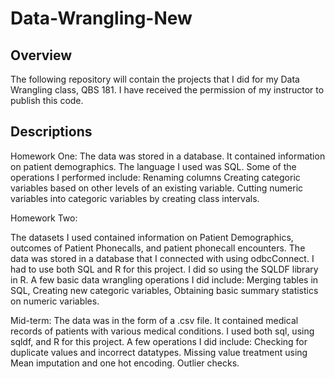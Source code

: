 # Data-Wrangling-New

## Overview

The following repository will contain the projects that I did for my Data Wrangling class, QBS 181. I have received the permission of my instructor to publish this code.

## Descriptions

Homework One:
The data was stored in a database. It contained information on patient demographics.
The language I used was SQL.
Some of the operations I performed include:
Renaming columns
Creating categoric variables based on other levels of an existing variable.
Cutting numeric variables into categoric variables by creating class intervals.

Homework Two:

The datasets I used contained information on Patient Demographics, outcomes of Patient Phonecalls, and patient phonecall encounters. The data was stored in a database that I connected with using odbcConnect.
I had to use both SQL and R for this project. I did so using the SQLDF library in R. A few basic data wrangling operations I did include: 
Merging tables in SQL, 
Creating new categoric variables, 
Obtaining basic summary statistics on numeric variables.

Mid-term:
The data was in the form of a .csv file. It contained medical records of patients with various medical conditions.
I used both sql, using sqldf, and R for this project.
A few operations I did include:
Checking for duplicate values and incorrect datatypes.
Missing value treatment using Mean imputation and one hot encoding.
Outlier checks.

